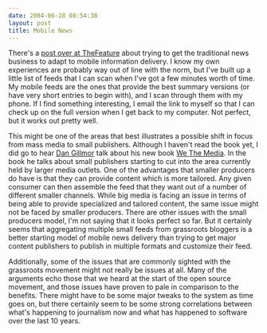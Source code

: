 ```yaml
---
date: 2004-06-28 08:54:38
layout: post
title: Mobile News
---
```


There's a [post over at TheFeature](http://www.thefeature.com/article?articleid=100786&ref=1598815) about trying to get the traditional news business to adapt to mobile information delivery. I know my own experiences are probably way out of line with the norm, but I've built up a little list of feeds that I can scan when I've got a few minutes worth of time. My mobile feeds are the ones that provide the best summary versions (or have very short entries to begin with), and I scan through them with my phone. If I find something interesting, I email the link to myself so that I can check up on the full version when I get back to my computer. Not perfect, but it works out pretty well.

This might be one of the areas that best illustrates a possible shift in focus from mass media to small publishers. Although I haven't read the book yet, I did go to hear [Dan Gillmor](http://weblog.siliconvalley.com/column/dangillmor/) talk about his new book [We The Media](http://joi.ito.com/archives/2004/05/17/we_the_media_by_dan_gillmor.html). In the book he talks about small publishers starting to cut into the area currently held by larger media outlets. One of the advantages that smaller producers do have is that they can provide content which is more tailored. Any given consumer can then assemble the feed that they want out of a number of different smaller channels. While big media is facing an issue in terms of being able to provide specialized and tailored content, the same issue might not be faced by smaller producers. There are other issues with the small producers model, I'm not saying that it looks perfect so far. But it certainly seems that aggregating multiple small feeds from grassroots bloggers is a better starting model of mobile news delivery than trying to get major content publishers to publish in multiple formats and customize their feed.

Additionally, some of the issues that are commonly sighted with the grassroots movement might not really be issues at all. Many of the arguments echo those that we heard at the start of the open source movement, and those issues have proven to pale in comparison to the benefits. There might have to be some major tweaks to the system as time goes on, but there certainly seem to be some strong correlations between what's happening to journalism now and what has happened to software over the last 10 years.
